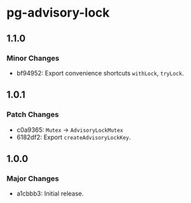 # pg-advisory-lock

## 1.1.0

### Minor Changes

- bf94952: Export convenience shortcuts `withLock`, `tryLock`.

## 1.0.1

### Patch Changes

- c0a9365: `Mutex` -> `AdvisoryLockMutex`
- 6182df2: Export `createAdvisoryLockKey`.

## 1.0.0

### Major Changes

- a1cbbb3: Initial release.

